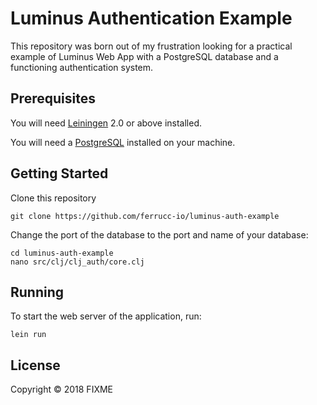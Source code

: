 # Luminus Authentication Example

This repository was born out of my frustration looking for a practical example of Luminus Web App with a PostgreSQL database and a functioning authentication system.

## Prerequisites

You will need [Leiningen][1] 2.0 or above installed.

[1]: https://github.com/technomancy/leiningen


You will need a [PostgreSQL][2] installed on your machine.

[2]: https://github.com/technomancy/leiningen

## Getting Started

Clone this repository

    git clone https://github.com/ferrucc-io/luminus-auth-example
    
Change the port of the database to the port and name of your database:

    cd luminus-auth-example
    nano src/clj/clj_auth/core.clj

## Running

To start the web server of the application, run:

    lein run 

## License

Copyright © 2018 FIXME
